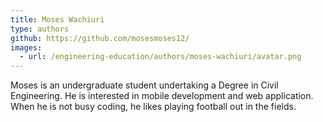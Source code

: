 ```yaml
---
title: Moses Wachiuri
type: authors
github: https://github.com/mosesmoses12/
images:
  - url: /engineering-education/authors/moses-wachiuri/avatar.png 
---
```

Moses is an undergraduate student undertaking a Degree in Civil Engineering. He is interested in mobile development and web application. When he is not busy coding,  he likes playing football out in the fields.
